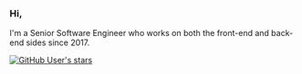 ### Hi,

I'm a Senior Software Engineer who works on both the front-end and back-end sides since 2017.

[![GitHub User's stars](https://img.shields.io/github/stars/soltancode?style=social)](https://github.com/soltancode)
